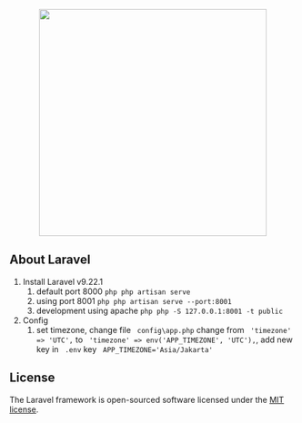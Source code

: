 <p align="center"><a href="https://laravel.com" target="_blank"><img src="https://raw.githubusercontent.com/laravel/art/master/logo-lockup/5%20SVG/2%20CMYK/1%20Full%20Color/laravel-logolockup-cmyk-red.svg" width="400"></a></p>

## About Laravel
1. Install Laravel v9.22.1
   1. default port 8000 ```php php artisan serve```
   2. using port 8001 ```php php artisan serve --port:8001```
   3. development using apache ```php php -S 127.0.0.1:8001 -t public```
2. Config
   1. set timezone, change file ``` config\app.php``` change from ``` 'timezone' => 'UTC',``` to ``` 'timezone' => env('APP_TIMEZONE', 'UTC'),```, add new key in ``` .env``` key ``` APP_TIMEZONE='Asia/Jakarta'```

## License

The Laravel framework is open-sourced software licensed under the [MIT license](https://opensource.org/licenses/MIT).

